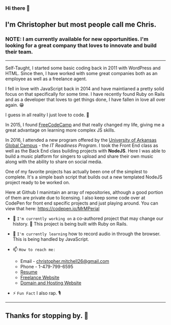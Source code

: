 ### Hi there 👋
## I'm Christopher but most people call me Chris.

### NOTE: I am currently available for new opportunities. I'm looking for a great company that loves to innovate and build their team.

---

Self-Taught, I started some basic coding back in 2011 with WordPress and HTML. Since then, I have worked with some great companies both as an employee as well as a freelance agent.

I fell in love with JavaScript back in 2014 and have maintianed a pretty solid focus on that specifically for some time. I have recently found Ruby on Rails and as a developer that loves to get things done, I have fallen in love all over again. 😁

I guess in all reality I just love to code. 🤍

In 2015, I found [FreeCodeCamp](https://freecodecamp.org) and that really changed my life, giving me a great advantage on learning more complex JS skills.

In 2016, I attended a new program offered by the [University of Arkansas Global Campus](https://training.uark.edu) - the _IT Readiness Program_. I took the Front End class as well as the Back End class building projects with **NodeJS**. Here I was able to build a music platform for singers to upload and share their own music along with the ability to share on social media.

One of my favorite projects has actually been one of the simplest to complete. It's a simple bash script that builds out a new templated NodeJS project ready to be worked on.

Here at Github I manintain an array of repositories, although a good portion of them are private due to licensing. I also keep some code over at CodePen for front end specific projects and just playing around. You can view that here: https://codepen.io/MrMPerial

- 🔭 `I'm currently working on` a co-authored project that may change our history. 🤯  This project is being built with Ruby on Rails.
- 🌱 `I'm currently learning` how to record audio in through the browser. This is being handled by JavaScript.
- 📫 `How to reach me:`

  - Email - christopher.mitchell26@gmail.com
  - Phone - 1-479-799-6595
  - [Resume](http://resume.mperialwebsolutions.com)
  - [Freelance Website](https://mperialwebsolutions.com)
  - [Domain and Hosting Website](https://greenlithosting.com)

- ⚡ `Fun Fact` I also rap. 🎙️

---

## Thanks for stopping by. 👋

<!--
**MrMPerial/mrmperial** is a ✨ _special_ ✨ repository because its `README.md` (this file) appears on your GitHub profile.

Here are some ideas to get you started:

- 🔭 I’m currently working on ...
- 🌱 I’m currently learning ...
- 👯 I’m looking to collaborate on ...
- 🤔 I’m looking for help with ...
- 💬 Ask me about ...
- 📫 How to reach me: ...
- 😄 Pronouns: ...
- ⚡ Fun fact: ...
-->

